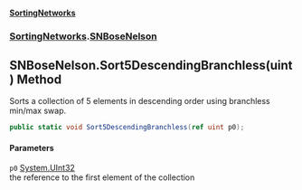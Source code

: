 #### [SortingNetworks](./index.md 'index')
### [SortingNetworks](./SortingNetworks.md 'SortingNetworks').[SNBoseNelson](./SortingNetworks-SNBoseNelson.md 'SortingNetworks.SNBoseNelson')
## SNBoseNelson.Sort5DescendingBranchless(uint) Method
Sorts a collection of 5 elements in descending order using branchless min/max swap.  
```csharp
public static void Sort5DescendingBranchless(ref uint p0);
```
#### Parameters
<a name='SortingNetworks-SNBoseNelson-Sort5DescendingBranchless(uint)-p0'></a>
`p0` [System.UInt32](https://docs.microsoft.com/en-us/dotnet/api/System.UInt32 'System.UInt32')  
the reference to the first element of the collection  
  
